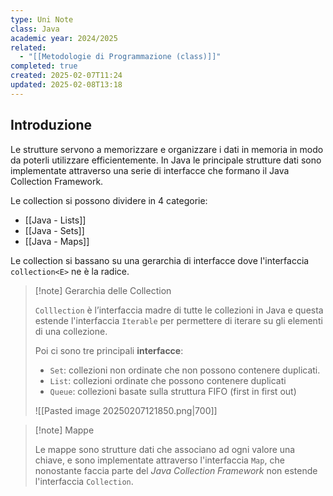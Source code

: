 ```yaml
---
type: Uni Note
class: Java
academic year: 2024/2025
related:
  - "[[Metodologie di Programmazione (class)]]"
completed: true
created: 2025-02-07T11:24
updated: 2025-02-08T13:18
---
```

## Introduzione

Le strutture servono a memorizzare e organizzare i dati in memoria in modo da poterli utilizzare efficientemente. In Java le principale strutture dati sono implementate attraverso una serie di interfacce che formano il Java Collection Framework.

Le collection si possono dividere in 4 categorie:
- [[Java - Lists]]
- [[Java - Sets]]
- [[Java - Maps]]

Le collection si bassano su una gerarchia di interfacce dove l'interfaccia `collection<E>` ne è la radice.

>[!note] Gerarchia delle Collection
>
>`Colllection` è l’interfaccia madre di tutte le collezioni in Java e questa estende l'interfaccia `Iterable` per permettere di iterare su gli elementi di una collezione.
>
>Poi ci sono tre principali **interfacce**:
>- `Set`: collezioni non ordinate che non possono contenere duplicati.
>- `List`: collezioni ordinate che possono contenere duplicati
>- `Queue`: collezioni basate sulla struttura FIFO (first in first out)
>
>![[Pasted image 20250207121850.png|700]]

>[!note] Mappe
>
>Le mappe sono strutture dati che associano ad ogni valore una chiave, e sono implementate attraverso l'interfaccia `Map`, che nonostante faccia parte del *Java Collection Framework* non estende l'interfaccia `Collection`.
